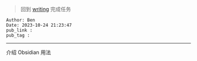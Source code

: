  >回到 [writing](../writing.md) 完成任务

```
Author: Ben
Date: 2023-10-24 21:23:47
pub_link :
pub_tag :
```

---




介绍 Obsidian 用法
